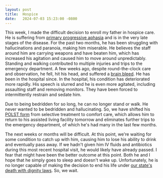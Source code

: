 ```yaml
---
layout: post
title:  Hospice
date:   2024-07-03 15:23:00 -0800
---
```

This week, I made the difficult decision to enroll my father in hospice care. He is suffering from [primary progressive aphasia](https://www.mayoclinic.org/diseases-conditions/primary-progressive-aphasia/symptoms-causes/syc-20350499) and is in the very late stages of the disease. For the past two months, he has been struggling with hallucinations and paranoia, making him miserable. He believes the staff around him are carrying weapons and have beaten him, which has increased his agitation and caused him to move around unpredictably. Standing and walking contributed to multiple injuries and trips to the emergency department. A few weeks ago, despite round-the-clock care and observation, he fell, hit his head, and suffered a [brain bleed](https://my.clevelandclinic.org/health/diseases/14480-brain-bleed-hemorrhage-intracranial-hemorrhage). He has been in the hospital since. In the hospital, his condition has deteriorated more rapidly. His speech is slurred and he is even more agitated, including assaulting staff and removing monitors. They have been forced to intermittently restrain and sedate him.

Due to being bedridden for so long, he can no longer stand or walk. He never wanted to be bedridden and hallucinating. So, we have shifted his [POLST form](https://doh.wa.gov/public-health-provider-resources/emergency-medical-services-ems-systems/portable-orders-life-sustaining-treatment-polst) from selective treatment to comfort care, which allows him to return to his assisted living facility tomorrow and eliminates further trips to the emergency department, of which he's had many in the last few months.

The next weeks or months will be difficult. At this point, we're waiting for some condition to catch up with him, causing him to lose his ability to drink and eventually pass away. If we hadn't given him IV fluids and antibiotics during this most recent hospital visit, he would likely have already passed. I fear that might have been the better outcome at this point. Both he and I hope that he simply goes to sleep and doesn't wake up. Unfortunately, he is no longer capable of making the decision to end his life under [our state's death with dignity laws](https://doh.wa.gov/data-and-statistical-reports/health-statistics/death-dignity-act). So, we wait.
